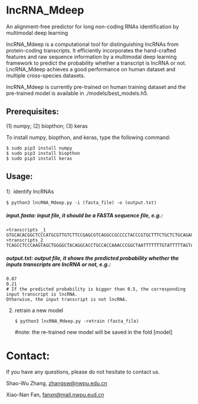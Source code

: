# lncRNA_Mdeep
An alignment-free predictor for long non-coding RNAs identification by multimodal deep learning

lncRNA_Mdeep is a computational tool for distinguishing lncRNAs from protein-coding transcripts. It efficiently incorporates the hand-crafted features and raw sequence information by a multimodal deep learning framework to predict the probability whether a transcript is lncRNA or not. LncRNA_Mdeep achieves a good performance on human dataset and multiple cross-species datasets.

lncRNA_Mdeep is currently pre-trained on human training dataset and the pre-trained model is available in ./models/best_models.h5. 

## Prerequisites: 
(1) numpy; (2) biopthon; (3) keras

To install numpy, biopthon, and keras, type the following command:

    $ sudo pip3 install numpy
    $ sudo pip3 install biopthon
    $ sudo pip3 install keras

## Usage:
1）identify lncRNAs

    $ python3 lncRNA_Mdeep.py -i (fasta_file) -o (output.txt)
  
   ##### input.fasta: input file, it should be a FASTA sequence file, e.g.:
    >transcripts _1
    GTGCACACGGCTCCCATGCGTTGTCTTCCGAGCGTCAGGCCGCCCCTACCCGTGCTTTCTGCTCTGCAGACCCTCTTCCTAGACCTCCGTCCTTTGTCCCATCGCTGCCTTCCCCTCAAGCTCAGGGCCAAGCTGTCCGCCAACCTCGGCTCCTCCGGGCAGCCCTCGCCCGGGGTGCGCCCCGGGGCAGGACCCCCAGCCCACGCCCAGGGCCCGCCCCTGCCCTCCAGCCCTACGCCTTGACCCGCTTTCCTGCGTCTCTCAGCCTACCTGACCTTGTCTTTACCTCTGT…
    >transcripts_2
    TCAGCCTCCCAAGTAGCTGGGGCTACAGGCACCTGCCACCAAACCCGGCTAATTTTTTTGTATTTTTAGTAGAGACGGGGTTTCACCGTGTTAGCCAGGATCGTCTTGATCTCCTGACCTTGTGATCCACCCGCCTCGGCCTCCCAAATTGCTGGGATTACAGATGTGAGCCACCGCACCTGGTCCAAGAACCCAAGTTTTAGATCTAGAGTGATGTCAGCATGACATTGATTTCCTGAGGCCCAGGGGCGAAGGAGCTGAGGACAGCAGAGGGGTG…
   ##### output.txt: output file, it shows the predicted probability whether the inputs transcripts are lncRNA or not, e.g.:
    0.87
    0.21
    # If the predicted probability is bigger than 0.5, the corresponding input transcript is lncRNA. 
    Otherwise, the input transcript is not lncRNA. 

2) retrain a new model

       $ python3 lncRNA_Mdeep.py -retrain (fasta_file)
       
      #note: the re-trained new model will be saved in the fold [model]

# Contact:
If you have any questions, please do not hesitate to contact us.

Shao-Wu Zhang, zhangsw@nwpu.edu.cn

Xiao-Nan Fan, fanxn@mail.nwpu.eud.cn
